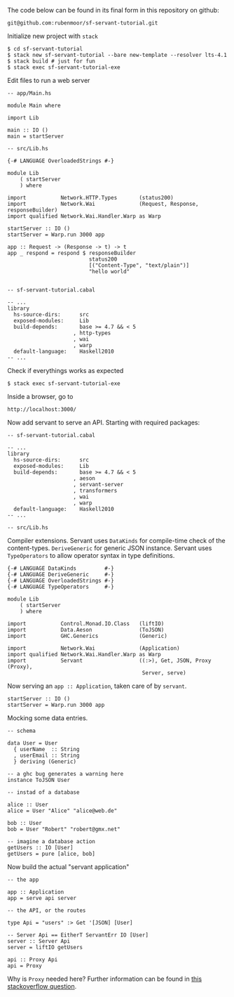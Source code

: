 The code below can be found in its final form in this repository on github:

    git@github.com:rubenmoor/sf-servant-tutorial.git

Initialize new project with `stack`

    $ cd sf-servant-tutorial
    $ stack new sf-servant-tutorial --bare new-template --resolver lts-4.1
    $ stack build # just for fun
    $ stack exec sf-servant-tutorial-exe

Edit files to run a web server

    -- app/Main.hs

    module Main where

    import Lib

    main :: IO ()
    main = startServer

    -- src/Lib.hs
 
    {-# LANGUAGE OverloadedStrings #-}

    module Lib
        ( startServer
        ) where

    import           Network.HTTP.Types       (status200)
    import           Network.Wai              (Request, Response, responseBuilder)
    import qualified Network.Wai.Handler.Warp as Warp

    startServer :: IO ()
    startServer = Warp.run 3000 app

    app :: Request -> (Response -> t) -> t
    app _ respond = respond $ responseBuilder
                              status200
                              [("Content-Type", "text/plain")]
                              "hello world"
   

    -- sf-servant-tutorial.cabal

    -- ...
    library
      hs-source-dirs:      src
      exposed-modules:     Lib
      build-depends:       base >= 4.7 && < 5
                         , http-types
                         , wai
                         , warp
      default-language:    Haskell2010
    -- ...

Check if everythings works as expected

    $ stack exec sf-servant-tutorial-exe

Inside a browser, go to

    http://localhost:3000/

Now add servant to serve an API.
Starting with required packages:

    -- sf-servant-tutorial.cabal

    -- ...
    library
      hs-source-dirs:      src
      exposed-modules:     Lib
      build-depends:       base >= 4.7 && < 5
                         , aeson
                         , servant-server
                         , transformers
                         , wai
                         , warp
      default-language:    Haskell2010
    -- ...

    -- src/Lib.hs

Compiler extensions.
Servant uses `DataKinds` for compile-time check of the content-types.
`DeriveGeneric` for generic JSON instance.
Servant uses `TypeOperators` to allow operator syntax in type definitions. 

    {-# LANGUAGE DataKinds         #-}
    {-# LANGUAGE DeriveGeneric     #-}
    {-# LANGUAGE OverloadedStrings #-}
    {-# LANGUAGE TypeOperators     #-}

    module Lib
        ( startServer
        ) where

    import           Control.Monad.IO.Class   (liftIO)
    import           Data.Aeson               (ToJSON)
    import           GHC.Generics             (Generic)

    import           Network.Wai              (Application)
    import qualified Network.Wai.Handler.Warp as Warp
    import           Servant                  ((:>), Get, JSON, Proxy (Proxy),
                                               Server, serve)

Now serving an `app :: Application`, taken care of by `servant`.

    startServer :: IO ()
    startServer = Warp.run 3000 app

Mocking some data entries.

    -- schema

    data User = User
      { userName  :: String
      , userEmail :: String
      } deriving (Generic)

    -- a ghc bug generates a warning here
    instance ToJSON User

    -- instad of a database

    alice :: User
    alice = User "Alice" "alice@web.de"

    bob :: User
    bob = User "Robert" "robert@gmx.net"

    -- imagine a database action
    getUsers :: IO [User]
    getUsers = pure [alice, bob]

Now build the actual "servant application"

    -- the app

    app :: Application
    app = serve api server

    -- the API, or the routes

    type Api = "users" :> Get '[JSON] [User]

    -- Server Api == EitherT ServantErr IO [User]
    server :: Server Api
    server = liftIO getUsers

    api :: Proxy Api
    api = Proxy

Why is `Proxy` needed here? Further information can be found in [this stackoverflow question](http://stackoverflow.com/questions/31636431/data-proxy-in-servants-public-api-why-proxy-with-scopedtypevariables-doesnt-w).
